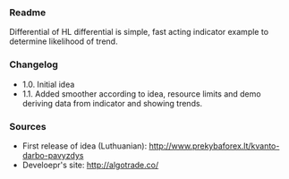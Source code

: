 ### Readme

Differential of HL differential is simple, fast acting indicator example to determine likelihood of trend.

### Changelog

- 1.0. Initial idea
- 1.1. Added smoother according to idea, resource limits and demo deriving data from indicator and showing trends.

### Sources

- First release of idea (Luthuanian): http://www.prekybaforex.lt/kvanto-darbo-pavyzdys
- Develoepr's site: http://algotrade.co/
